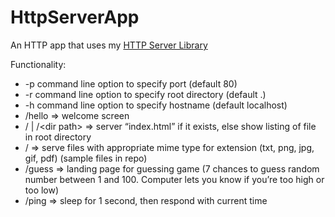 # HttpServerApp

An HTTP app that uses my [HTTP Server Library](https://github.com/g-jensen/HttpServer)

Functionality:
* -p <port> command line option to specify port (default 80)
* -r <path> command line option to specify root directory (default .)
* -h <hostname> command line option to specify hostname (default localhost)
* /hello => welcome screen
* / | /\<dir path> => server “index.html” if it exists, else show listing of file in root directory
* /<file path> => serve files with appropriate mime type for extension (txt, png, jpg, gif, pdf) (sample files in repo)
* /guess => landing page for guessing game (7 chances to guess random number between 1 and 100. Computer lets you know if you’re too high or too low)
* /ping => sleep for 1 second, then respond with current time
